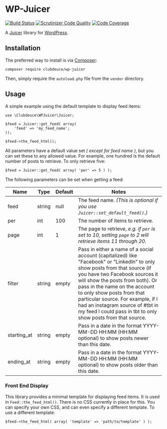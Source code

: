 # WP-Juicer

[![Build Status](https://travis-ci.org/clubdeuce/wp-juicer.svg?branch=master)](https://travis-ci.org/clubdeuce/wp-juicer)
[![Scrutinizer Code Quality](https://scrutinizer-ci.com/g/clubdeuce/wp-juicer/badges/quality-score.png?b=master)](https://scrutinizer-ci.com/g/clubdeuce/wp-juicer/?branch=master)
[![Code Coverage](https://scrutinizer-ci.com/g/clubdeuce/wp-juicer/badges/coverage.png?b=master)](https://scrutinizer-ci.com/g/clubdeuce/wp-juicer/?branch=master)

A [Juicer](https://juicer.io) library for [WordPress](https://wordpress.org).

## Installation

The preferred way to install is via [Composer](https://getcomposer.org):

```
composer require clubdeuce/wp-juicer
```

Then, simply require the `autoload.php` file from the `vendor` directory.

## Usage

A simple example using the default template to display feed items:

```
use \Clubdeuce\WPJuicer\Juicer;

$feed = Juicer::get_feed( array(
    'feed' => 'my_feed_name';
));

$feed->the_feed_html();
```

All parameters have a default value set _*( except for feed name )*_, but
you can set these to any allowed value. For example, one hundred is the 
default number of posts to retrieve. To only retrieve five:

```
$feed = Juicer::get_feed( array( 'per' => 5 ) );
```

The following parameters can be set when getting a feed:

|Name|Type|Default|Notes|
|---|---|---|----|
|feed|string|null|The feed name. _*(This is optional if you use `Juicer::set_default_feed()`.)*_|
|per|int|100|The number of items to retrieve.|
|page|int|1|The page to retrieve, *e.g. if `per` is set to 10, setting `page` to 2 will retrieve items 11 through 20.*|
|filter|string|empty|Pass in either a name of a social account (capitalized) like "Facebook" or "LinkedIn" to only show posts from that source (if you have two Facebook sources it will show the posts from both). Or pass in the name on the account to only show posts from that particular source. For example, if I had an instagram source of #tbt in my feed I could pass in tbt to only show posts from that source.|
|starting_at|string|empty|Pass in a date in the format YYYY-MM-DD HH:MM (HH:MM optional) to show posts newer than this date.|
|ending_at|string|empty|Pass in a date in the format YYYY-MM-DD HH:MM (HH:MM optional) to show posts older than this date.|

### Front End Display

This library provides a minimal template for displaying feed items. It
is used in `Feed::the_feed_html()`. There is
no CSS currently in place for this. You can specify your own CSS,
and can even specify a different template. To use a different template:

```
$feed->the_feed_html( array( 'template' => 'path/to/template' ) );
```
 